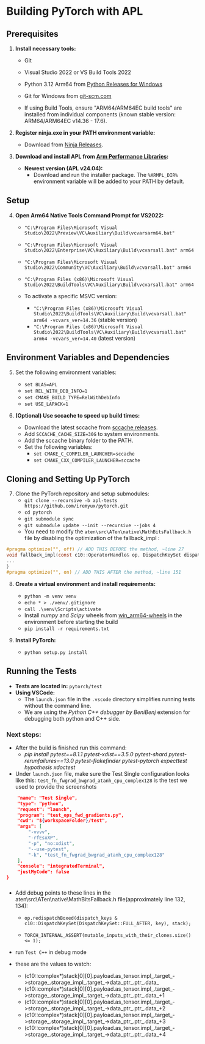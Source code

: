# Building PyTorch with APL

## Prerequisites
1. **Install necessary tools:**
   - Git
   - Visual Studio 2022 or VS Build Tools 2022
   - Python 3.12 Arm64 from [Python Releases for Windows](https://www.python.org/downloads/windows/)
   - Git for Windows from [git-scm.com](https://git-scm.com/downloads)
   
   - If using Build Tools, ensure "ARM64/ARM64EC build tools" are installed from individual components (known stable version: ARM64/ARM64EC v14.36 - 17.6).


2. **Register ninja.exe in your PATH environment variable:**
   - Download from [Ninja Releases](https://github.com/ninja-build/ninja/releases).

3. **Download and install APL from [Arm Performance Libraries](https://developer.arm.com/tools-and-software/server-and-hpc/compile/arm-performance-libraries/downloads):**
   - **Newest version (APL v24.04):**
     - Download and run the installer package. The `%ARMPL_DIR%` environment variable will be added to your PATH by default.


## Setup
4. **Open Arm64 Native Tools Command Prompt for VS2022:**
   - `"C:\Program Files\Microsoft Visual Studio\2022\Preview\VC\Auxiliary\Build\vcvarsarm64.bat"`
   - `"C:\Program Files\Microsoft Visual Studio\2022\Enterprise\VC\Auxiliary\Build\vcvarsall.bat" arm64`
   - `"C:\Program Files\Microsoft Visual Studio\2022\Community\VC\Auxiliary\Build\vcvarsall.bat" arm64`
   - `"C:\Program Files (x86)\Microsoft Visual Studio\2022\BuildTools\VC\Auxiliary\Build\vcvarsall.bat" arm64`

   - To activate a specific MSVC version:
     - `"C:\Program Files (x86)\Microsoft Visual Studio\2022\BuildTools\VC\Auxiliary\Build\vcvarsall.bat" arm64 -vcvars_ver=14.36` (stable version)
     - `"C:\Program Files (x86)\Microsoft Visual Studio\2022\BuildTools\VC\Auxiliary\Build\vcvarsall.bat" arm64 -vcvars_ver=14.40` (latest version)

## Environment Variables and Dependencies
5. Set the following environment variables:
   - `set BLAS=APL`
   - `set REL_WITH_DEB_INFO=1`
   - `set CMAKE_BUILD_TYPE=RelWithDebInfo`
   - `set USE_LAPACK=1`

6. **(Optional) Use sccache to speed up build times:** 
   - Download the latest sccache from [sccache releases](https://github.com/mozilla/sccache/releases).
   - Add `SCCACHE_CACHE_SIZE=30G` to system environments.
   - Add the sccache binary folder to the PATH.
   - Set the following variables:
     - `set CMAKE_C_COMPILER_LAUNCHER=sccache`
     - `set CMAKE_CXX_COMPILER_LAUNCHER=sccache`
 
## Cloning and Setting Up PyTorch
7. Clone the PyTorch repository and setup submodules:
   - `git clone --recursive -b apl-tests https://github.com/iremyux/pytorch.git`
   - `cd pytorch`
   - `git submodule sync`
   - `git submodule update --init --recursive --jobs 4`
   - You need to modify the `aten\src\ATen\native\MathBitsFallback.h` file by disabling the optimization of the fallback_impl :
```c
#pragma optimize("", off) // ADD THIS BEFORE the method, ~line 27 
void fallback_impl(const c10::OperatorHandle& op, DispatchKeySet dispatch_keys, torch::jit::Stack* stack) {
...
}
#pragma optimize("", on) // ADD THIS AFTER the method, ~line 151
 ```
8. **Create a virtual environment and install requirements:**
   - `python -m venv venv`
   - `echo * > ./venv/.gitignore`
   - `call .\venv\Scripts\activate`
   - Install _numpy_ and _Scipy_ wheels from [win_arm64-wheels](https://github.com/cgohlke/win_arm64-wheels) in the environment before starting the build
   - `pip install -r requirements.txt`

9. **Install PyTorch:**
   - `python setup.py install`

## Running the Tests
- **Tests are located in:** `pytorch/test`
- **Using VSCode:**
    - The `launch.json` file in the `.vscode` directory simplifies running tests without the command line.
    - We are using the _Python C++ debugger by BeniBenj_ extension for debugging both python and C++ side.


### Next steps:
- After the build is finished run this command:
   - *pip install pytest==8.1.1 pytest-xdist==3.5.0 pytest-shard pytest-rerunfailures==13.0 pytest-flakefinder pytest-pytorch expecttest hypothesis xdoctest* 
- Under `launch.json` file, make sure the Test Single configuration looks like this: `test_fn_fwgrad_bwgrad_atanh_cpu_complex128` is the test we used to provide the screenshots 

```json {
    "name": "Test Single",
    "type": "python",
    "request": "launch",
    "program": "test_ops_fwd_gradients.py",
    "cwd": "${workspaceFolder}/test",
    "args": [
        "-vvvv",
        "-rfEsxXP",
        "-p", "no:xdist",
        "--use-pytest",
        "-k", "test_fn_fwgrad_bwgrad_atanh_cpu_complex128"
    ],
    "console": "integratedTerminal",
    "justMyCode": false
} 
```
###
- Add debug points to these lines in the aten\src\ATen\native\MathBitsFallback.h file(approximately line 132, 134):
 
    - `op.redispatchBoxed(dispatch_keys & c10::DispatchKeySet(DispatchKeySet::FULL_AFTER, key), stack);`
 
    - `TORCH_INTERNAL_ASSERT(mutable_inputs_with_their_clones.size() <= 1);`
- run `Test C++` in debug mode
- these are the values to watch:
   - (c10::complex<double>*)stack[0][0].payload.as_tensor.impl_.target_->storage_.storage_impl_.target_->data_ptr_.ptr_.data_
   - (c10::complex<double>*)stack[0][0].payload.as_tensor.impl_.target_->storage_.storage_impl_.target_->data_ptr_.ptr_.data_+1
   - (c10::complex<double>*)stack[0][0].payload.as_tensor.impl_.target_->storage_.storage_impl_.target_->data_ptr_.ptr_.data_+2
   - (c10::complex<double>*)stack[0][0].payload.as_tensor.impl_.target_->storage_.storage_impl_.target_->data_ptr_.ptr_.data_+3
   - (c10::complex<double>*)stack[0][0].payload.as_tensor.impl_.target_->storage_.storage_impl_.target_->data_ptr_.ptr_.data_+4

